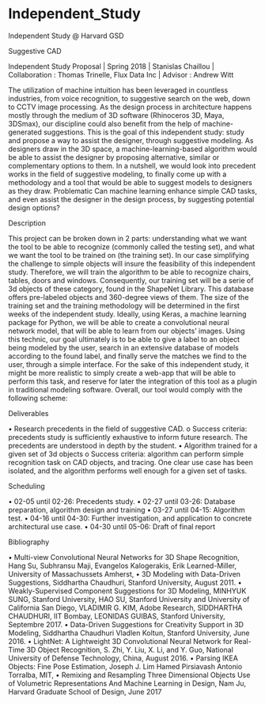# Independent_Study
Independent Study @ Harvard GSD

Suggestive CAD

Independent Study Proposal | Spring 2018 | Stanislas Chaillou | Collaboration : Thomas Trinelle, Flux Data Inc | Advisor : Andrew Witt

The utilization of machine intuition has been leveraged in countless industries, from voice recognition, to suggestive search on the web, down to CCTV image processing. As the design process in architecture happens mostly through the medium of 3D software (Rhinoceros 3D, Maya, 3DSmax), our discipline could also benefit from the help of machine-generated suggestions. This is the goal of this independent study: study and propose a way to assist the designer, through suggestive modeling. As designers draw in the 3D space, a machine-learning-based algorithm would be able to assist the designer by proposing alternative, similar or complementary options to them. 
In a nutshell, we would look into precedent works in the field of suggestive modeling, to finally come up with a methodology and a tool that would be able to suggest models to designers as they draw. 
Problematic
Can machine learning enhance simple CAD tasks, and even assist the designer in the design process, by suggesting potential design options?

Description

This project can be broken down in 2 parts: understanding what we want the tool to be able to recognize (commonly called the testing set), and what we want the tool to be trained on (the training set). 
In our case simplifying the challenge to simple objects will insure the feasibility of this independent study. Therefore, we will train the algorithm to be able to recognize chairs, tables, doors and windows. Consequently, our training set will be a serie of 3d objects of these category, found in the ShapeNet  Library. This database offers pre-labeled objects and 360-degree views of them. The size of the training set and the training methodology will be determined in the first weeks of the independent study.
Ideally, using Keras, a machine learning package for Python, we will be able to create a convolutional neural network model, that will be able to learn from our objects’ images.
Using this technic, our goal ultimately is to be able to give a label to an object being modeled by the user, search in an extensive database of models according to the found label, and finally serve the matches we find to the user, through a simple interface. For the sake of this independent study, it might be more realistic to simply create a web-app that will be able to perform this task, and reserve for later the integration of this tool as a plugin in traditional modeling software.
Overall, our tool would comply with the following scheme:
 
Deliverables

•	Research precedents in the field of suggestive CAD.
o	Success criteria: precedents study is sufficiently exhaustive to inform future research. The precedents are understood in depth by the student.
•	Algorithm trained for a given set of 3d objects
o	Success criteria: algorithm can perform simple recognition task on CAD objects, and tracing. One clear use case has been isolated, and the algorithm performs well enough for a given set of tasks.

Scheduling

•	02-05 until 02-26: Precedents study. 
•	02-27 until 03-26: Database preparation, algorithm design and training
•	03-27 until 04-15: Algorithm test.
•	04-16 until 04-30: Further investigation, and application to concrete architectural use case.
•	04-30 until 05-06: Draft of final report

Bibliography

•	Multi-view Convolutional Neural Networks for 3D Shape Recognition, Hang Su, Subhransu Maji, Evangelos Kalogerakis, Erik Learned-Miller, University of Massachussets Amherst, 
•	3D Modeling with Data-Driven Suggestions, Siddhartha Chaudhuri, Stanford University, August 2011.
•	Weakly-Supervised Component Suggestions for 3D Modeling, MINHYUK SUNG, Stanford University, HAO SU, Stanford University and University of California San Diego, VLADIMIR G. KIM, Adobe Research, SIDDHARTHA CHAUDHURI, IIT Bombay, LEONIDAS GUIBAS, Stanford University, Septembre 2017.
•	Data-Driven Suggestions for Creativity Support in 3D Modeling, Siddhartha Chaudhuri Vladlen Koltun, Stanford University, June 2016.
•	LightNet: A Lightweight 3D Convolutional Neural Network for Real-Time 3D Object Recognition, S. Zhi, Y. Liu, X. Li, and Y. Guo, National University of Defense Technology, China, August 2016.
•	Parsing IKEA Objects: Fine Pose Estimation, Joseph J. Lim Hamed Pirsiavash Antonio Torralba, MIT, 
•	Remixing and Resampling Three Dimensional Objects Use of Volumetric Representations And Machine Learning in Design, Nam Ju, Harvard Graduate School of Design, June 2017
